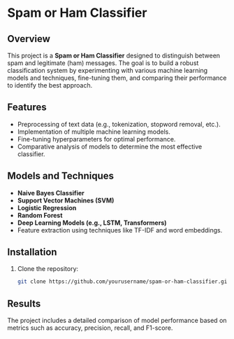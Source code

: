 # Spam or Ham Classifier

## Overview
This project is a **Spam or Ham Classifier** designed to distinguish between spam and legitimate (ham) messages. The goal is to build a robust classification system by experimenting with various machine learning models and techniques, fine-tuning them, and comparing their performance to identify the best approach.

## Features
- Preprocessing of text data (e.g., tokenization, stopword removal, etc.).
- Implementation of multiple machine learning models.
- Fine-tuning hyperparameters for optimal performance.
- Comparative analysis of models to determine the most effective classifier.

## Models and Techniques
- **Naive Bayes Classifier**
- **Support Vector Machines (SVM)**
- **Logistic Regression**
- **Random Forest**
- **Deep Learning Models (e.g., LSTM, Transformers)**
- Feature extraction using techniques like TF-IDF and word embeddings.

## Installation
1. Clone the repository:
    ```bash
    git clone https://github.com/yourusername/spam-or-ham-classifier.git
    ```

## Results
The project includes a detailed comparison of model performance based on metrics such as accuracy, precision, recall, and F1-score.
